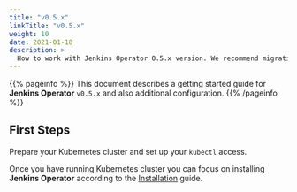 ```yaml
---
title: "v0.5.x"
linkTitle: "v0.5.x"
weight: 10
date: 2021-01-18
description: >
  How to work with Jenkins Operator 0.5.x version. We recommend migrating to a newer version.
---
```


{{% pageinfo %}}
This document describes a getting started guide for **Jenkins Operator** `v0.5.x` and also additional configuration.
{{% /pageinfo %}}

## First Steps

Prepare your Kubernetes cluster and set up your `kubectl` access.

Once you have running Kubernetes cluster you can focus on installing **Jenkins Operator** according to the [Installation](/kubernetes-operator/docs/installation/) guide.
